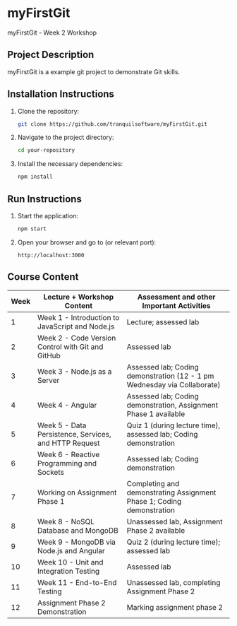 
# myFirstGit

myFirstGit - Week 2 Workshop

## Project Description

myFirstGit is a example git project to demonstrate Git skills.

## Installation Instructions

1. Clone the repository:
   ```bash
   git clone https://github.com/tranquilsoftware/myFirstGit.git
   ```
2. Navigate to the project directory:
   ```bash
   cd your-repository
   ```
3. Install the necessary dependencies:
   ```bash
   npm install
   ```

## Run Instructions

1. Start the application:
   ```bash
   npm start
   ```
2. Open your browser and go to (or relevant port): 
   ```
   http://localhost:3000
   ```

## Course Content

| Week | Lecture + Workshop Content                                | Assessment and other Important Activities                                                |
|------|-----------------------------------------------------------|------------------------------------------------------------------------------------------|
| 1    | Week 1 - Introduction to JavaScript and Node.js           | Lecture; assessed lab                                                                    |
| 2    | Week 2 - Code Version Control with Git and GitHub         | Assessed lab                                                                             |
| 3    | Week 3 - Node.js as a Server                              | Assessed lab; Coding demonstration (12 - 1 pm Wednesday via Collaborate)                 |
| 4    | Week 4 - Angular                                          | Assessed lab; Coding demonstration, Assignment Phase 1 available                         |
| 5    | Week 5 - Data Persistence, Services, and HTTP Request     | Quiz 1 (during lecture time), assessed lab; Coding demonstration                         |
| 6    | Week 6 - Reactive Programming and Sockets                 | Assessed lab; Coding demonstration                                                       |
| 7    | Working on Assignment Phase 1                             | Completing and demonstrating Assignment Phase 1; Coding demonstration                    |
| 8    | Week 8 - NoSQL Database and MongoDB                       | Unassessed lab, Assignment Phase 2 available                                             |
| 9    | Week 9 - MongoDB via Node.js and Angular                  | Quiz 2 (during lecture time); assessed lab                                               |
| 10   | Week 10 - Unit and Integration Testing                    | Assessed lab                                                                             |
| 11   | Week 11 - End-to-End Testing                              | Unassessed lab, completing Assignment Phase 2                                            |
| 12   | Assignment Phase 2 Demonstration                          | Marking assignment phase 2                                                               |
